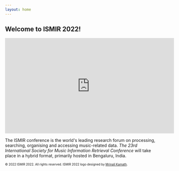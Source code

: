 ```yaml
---
layout: home
---
```

## Welcome to ISMIR 2022! 

<p align="center"><iframe width="560" height="315" src="https://www.youtube.com/embed/F1mYxLbYHfg" title="YouTube video player" frameborder="0" allow="accelerometer; autoplay; clipboard-write; encrypted-media; gyroscope; picture-in-picture" allowfullscreen></iframe></p>

The ISMIR conference is the world's leading research forum on processing, searching, organising and accessing music-related data. *The 23rd International Society for Music Information Retrieval Conference* will take place in a hybrid format, primarily hosted in Bengaluru, India.

<p> <font size="-2"> &copy; 2022 ISMIR 2022. All rights reserved. ISMIR 2022 logo designed by <a href="https://mrinali.co/">Mrinali Kamath</a>.</font></p>